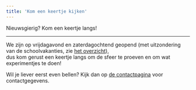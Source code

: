 ```yaml
---
title: 'Kom een keertje kijken'
---
```


Nieuwsgierig? Kom een keertje langs!

---

We zijn op vrijdagavond en zaterdagochtend geopend (met uitzondering van de schoolvakanties, zie [het overzicht](/informatie/vakanties)),  
dus kom gerust een keertje langs om de sfeer te proeven en om wat experimentjes te doen!

Wil je liever eerst even bellen? Kijk dan op [de contactpagina](/contact) voor contactgegevens.